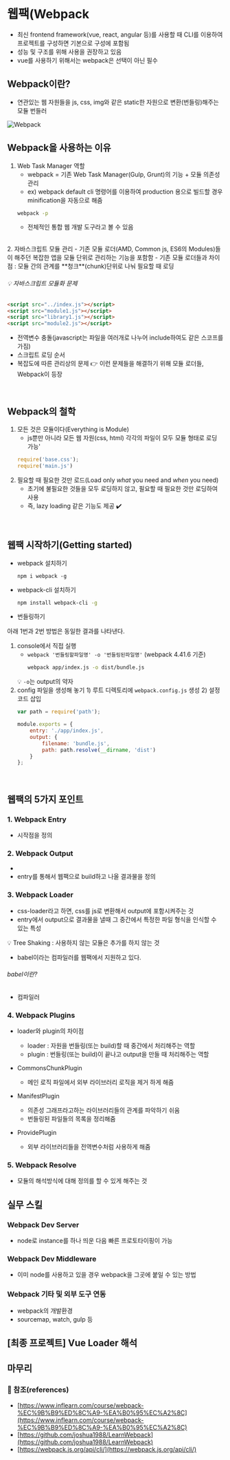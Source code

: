# 웹팩(Webpack

- 최신 frontend framework(vue, react, angular 등)를 사용할 때 CLI를 이용하여 프로젝트를 구성하면 기본으로 구성에 포함됨
- 성능 및 구조를 위해 사용을 권장하고 있음
- vue를 사용하기 위해서는 webpack은 선택이 아닌 필수


## Webpack이란?
- 연관있는 웹 자원들을 js, css, img와 같은 static한 자원으로 변환(번들링)해주는 모듈 번들러

![Webpack](/posts/images/webpack/2020-02-25-webpack-01.jpg)

## Webpack을 사용하는 이유
1. Web Task Manager 역할
    - webpack = 기존 Web Task Manager(Gulp, Grunt)의 기능 + 모듈 의존성 관리
    - ex) webpack default cli 명령어를 이용하여 production 용으로 빌드할 경우 minification을 자동으로 해줌
    ```bash
    webpack -p
    ```
    - 전체적인 통합 웹 개발 도구라고 볼 수 있음
<br>
2. 자바스크립트 모듈 관리
    - 기존 모듈 로더(AMD, Common js, ES6의 Modules)들이 해주던 복잡한 앱을 모듈 단위로 관리하는 기능을 포함함
    - 기존 모듈 로더들과 차이점 : 모듈 간의 관계를 **청크**(chunk)단위로 나눠 필요할 때 로딩
<br>

###### :bulb: 자바스크립트 모듈화 문제
```html
<script src="../index.js"></script>
<script src="module1.js"></script>
<script src="library1.js"></script>
<script src="module2.js"></script>
```
- 전역변수 충돌(javascript는 파일을 여러개로 나누어 include하여도 같은 스코프를 가짐)
- 스크립트 로딩 순서
- 복잡도에 따른 관리상의 문제
:point_right: 이런 문제들을 해결하기 위해 모듈 로더들, Webpack이 등장

<br>

## Webpack의 철학
1. 모든 것은 모듈이다(Everything is Module)
    - js뿐만 아니라 모든 웹 자원(css, html) 각각의 파일이 모두 모듈 형태로 로딩 가능'
    ```js
    require('base.css');
    require('main.js')
    ```
2. 필요할 때 필요한 것만 로드(Load only *what* you need and *when* you need)
    - 초기에 불필요한 것들을 모두 로딩하지 않고, 필요할 때 필요한 것만 로딩하여 사용
    - 즉, lazy loading 같은 기능도 제공 :heavy_check_mark:

<br>

## 웹팩 시작하기(Getting started)
- webpack 설치하기
    ```
    npm i webpack -g
    ```

- webpack-cli 설치하기
    ```bash
    npm install webpack-cli -g
    ```

- 번들링하기

아래 1번과 2번 방법은 동일한 결과를 나타낸다.

1. console에서 직접 실행
    - `webpack '번들링할파일명' -o '번들링된파일명'` (webpack 4.41.6 기준)
        ```bash
        webpack app/index.js -o dist/bundle.js
        ```
    :bulb: `-o`는 output의 약자
2. config 파일을 생성해 놓기
        1) 루트 디렉토리에  `webpack.config.js` 생성
        2) 설정 코드 삽입
    ```js
    var path = require('path');

    module.exports = {
        entry: './app/index.js',
        output: {
            filename: 'bundle.js',
            path: path.resolve(__dirname, 'dist')
        }
    };
    ```
<br>

## 웹팩의 5가지 포인트

### 1. Webpack Entry
- 시작점을 정의
### 2. Webpack Output
- 
- entry를 통해서 웹팩으로 build하고 나올 결과물을 정의

### 3. Webpack Loader

- css-loader라고 하면, css를 js로 변환해서 output에 포함시켜주는 것
- entry에서 output으로 결과물을 낼때 그 중간에서 특정한 파일 형식을 인식할 수 있는 특성

:bulb: Tree Shaking : 사용하지 않는 모듈은 추가를 하지 않는 것
- babel이라는 컴파일러를 웹팩에서 지원하고 있다.

###### babel이란?
- 컴파일러

### 4. Webpack Plugins

- loader와 plugin의 차이점
    - loader : 자원을 번들링(또는 build)할 때 중간에서 처리해주는 역할
    - plugin : 번들링(또는 build)이 끝나고 output을 만들 때 처리해주는 역할

- CommonsChunkPlugin 
    - 메인 로직 파일에서 외부 라이브러리 로직을 제거 하게 해줌
- ManifestPlugin
    - 의존성 그래프라고하는 라이브러리들의 관계를 파악하기 쉬움
    - 번들링된 파일들의 목록을 정리해줌
- ProvidePlugin
    - 외부 라이브러리들을 전역변수처럼 사용하게 해줌

### 5. Webpack Resolve
- 모듈의 해석방식에 대해 정의를 할 수 있게 해주는 것

## 실무 스킬
### Webpack Dev Server
- node로 instance를 하나 띄운 다음 빠른 프로토타이핑이 가능

### Webpack Dev Middleware
- 이미 node를 사용하고 있을 경우 webpack을 그곳에 붙일 수 있는 방법

### Webpack 기타 및 외부 도구 연동
- webpack의 개발환경
- sourcemap, watch, gulp 등

## [최종 프로젝트] Vue Loader 해석

## 마무리





### :bookmark_tabs: 참조(references)
- [https://www.inflearn.com/course/webpack-%EC%9B%B9%ED%8C%A9-%EA%B0%95%EC%A2%8C](https://www.inflearn.com/course/webpack-%EC%9B%B9%ED%8C%A9-%EA%B0%95%EC%A2%8C)
- [https://github.com/joshua1988/LearnWebpack](https://github.com/joshua1988/LearnWebpack)
- [https://webpack.js.org/api/cli/](https://webpack.js.org/api/cli/)
